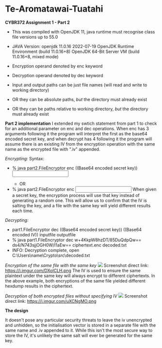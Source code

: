 # Te-Aromatawai-Tuatahi
**CYBR372 Assignment 1 - Part 2**

* This was compiled with OpenJDK 11, java runtime must recognise class file versions up to 55.0

* JAVA Version:
  openjdk 11.0.16 2022-07-19
  OpenJDK Runtime Environment (build 11.0.16+8)
  OpenJDK 64-Bit Server VM (build 11.0.16+8, mixed mode)
* Encryption operand denoted by enc keyword
* Decryption operand denoted by dec keyword
* Input and output paths can be just file names (will read and write to working directory)
* OR they can be absolute paths, *but* the directory must already exist
* OR they can be paths relative to working directory, *but* the directory must already exist


**Part 2 implementation**
I extended my swtich statement from part 1 to check for an additional parameter on enc and dec operations. When enc has 3 arguments following it the program will interpret the first as the base64 encoded secret key, and when decrypt has 4 following it the program will assume there is an existing IV from the encryption operation with the same name as the encrypted file with ".iv" appended.

*Encrypting:*
Syntax: 
* % java part2.FileEncryptor enc ((Base64 encoded secret key)) <INPUT> <OUTPUT>
  * OR
* % java part2.FileEncryptor enc <INPUT> <OUTPUT>
When given a secret key, the encryption process will use that key instead of generating a random one. This will allow us to confirm that the IV is salting the key, and a file with the same key will yield different results each time. 

*Decrypting:*
* part1.FileEncryptor dec ((Base64 encoded secret key)) ((Base64 encoded IV)) inputfile outputfile
* % java part1.FileEncryptor dec w+4KkpW8hzDT/85DuQdpQw== ds4/N743sjjOGH0W/I1aEw== ciphertext.enc decoded.txt
* INFO: Decryption complete, open C:\Users\name\Crypto\src\decoded.txt

*Encryption of the same file with the same key*
<img src="https://i.imgur.com/DXolCLH.png">
Screenshot direct link: https://i.imgur.com/DXolCLH.png
The IV is used to ensure the same plaintext under the same key will always encrypt to different ciphertexts. In the above example, both encryptions of the same file yielded different hexdump results in the ciphertext.

*Decryption of both encrypted files without specifying IV*
<img src="https://i.imgur.com/uXCNgMO.png">
Screenshot direct link: https://i.imgur.com/uXCNgMO.png


**The design**


It doesn't pose any particular security threats to leave the iv unencrypted and unhidden, so the initialisation vector is stored in a separate file with the same name and .iv appended to it. While this isn't the most secure way to store the IV, it's unlikely the same salt will ever be generated for the same key.

